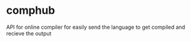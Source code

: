# comphub
API for online compiler for easily send the language to get compiled and recieve the output
